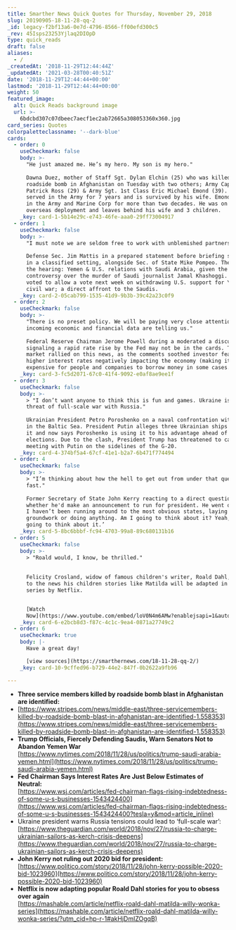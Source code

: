```yaml
---
title: Smarther News Quick Quotes for Thursday, November 29, 2018
slug: 20190905-18-11-28-qq-2
_id: legacy-f2bf13a6-0e7d-4796-8566-ff00efd300c5
_rev: 45Isps23253Yjlaq2DIOpD
type: quick_reads
draft: false
aliases:
  - /
_createdAt: '2018-11-29T12:44:44Z'
_updatedAt: '2021-03-28T00:40:51Z'
date: '2018-11-29T12:44:44+00:00'
lastmod: '2018-11-29T12:44:44+00:00'
weight: 50
featured_image:
  alt: Quick Reads background image
  url: >-
    6bdcbd307c07dbeec7aecf1ec2ab72665a308053360x360.jpg
card_series: Quotes
colorpaletteclassname: '--dark-blue'
cards:
  - order: 0
    useCheckmark: false
    body: >-
      "He just amazed me. He’s my hero. My son is my hero."  
        
      Dawna Duez, mother of Staff Sgt. Dylan Elchin (25) who was killed by a
      roadside bomb in Afghanistan on Tuesday with two others; Army Capt. Andrew
      Patrick Ross (29) & Army Sgt. 1st Class Eric Michael Emond (39). Ross
      served in the Army for 7 years and is survived by his wife. Emond served
      in the Army and Marine Corp for more than two decades. He was on his 7th
      overseas deployment and leaves behind his wife and 3 children.
    _key: card-1-5b14e29c-e743-46fe-aaa0-29ff73004917
  - order: 1
    useCheckmark: false
    body: >-
      "I must note we are seldom free to work with unblemished partners."  
        
      Defense Sec. Jim Mattis in a prepared statement before briefing senators
      in a classified setting, alongside Sec. of State Mike Pompeo. The topic of
      the hearing: Yemen & U.S. relations with Saudi Arabia, given the recent
      controversy over the murder of Saudi journalist Jamal Khashoggi. Senators
      voted to allow a vote next week on withdrawing U.S. support for Yemen's
      civil war; a direct affront to the Saudis.
    _key: card-2-05cab799-1535-41d9-9b3b-39c42a23c0f9
  - order: 2
    useCheckmark: false
    body: >-
      "There is no preset policy. We will be paying very close attention to what
      incoming economic and financial data are telling us."  
        
      Federal Reserve Chairman Jerome Powell during a moderated a discussion,
      signaling a rapid rate rise by the Fed may not be in the cards. The stock
      market rallied on this news, as the comments soothed investor fears over
      higher interest rates negatively impacting the economy (making it more
      expensive for people and companies to borrow money in some cases.)
    _key: card-3-fc5d2071-67c0-41f4-9092-e0af8ae9ee1f
  - order: 3
    useCheckmark: false
    body: >-
      > "I don’t want anyone to think this is fun and games. Ukraine is under
      threat of full-scale war with Russia."  
        
      Ukrainian President Petro Poroshenko on a naval confrontation with Russia
      in the Baltic Sea. President Putin alleges three Ukrainian ships provoked
      it and now says Poroshenko is using it to his advantage ahead of 2019
      elections. Due to the clash, President Trump has threatened to cancel his
      meeting with Putin on the sidelines of the G-20.
    _key: card-4-374bf5a4-67cf-41e1-b2a7-6b471f774494
  - order: 4
    useCheckmark: false
    body: >-
      > "I’m thinking about how the hell to get out from under that question
      fast."  
        
      Former Secretary of State John Kerry reacting to a direct question about
      whether he'd make an announcement to run for president. He went on to say,
      I haven’t been running around to the most obvious states, laying any
      groundwork or doing anything. Am I going to think about it? Yeah, I’m
      going to think about it.’
    _key: card-5-8bc6bbbf-fc94-4703-99a8-89c680131b16
  - order: 5
    useCheckmark: false
    body: >-
      > "Roald would, I know, be thrilled."  
        
        
      Felicity Crosland, widow of famous children's writer, Roald Dahl, reacting
      to the news his children stories like Matilda will be adapted in animated
      series by Netflix.


      [Watch
      Now](https://www.youtube.com/embed/loV0N4m6AMw?enablejsapi=1&autoplay=1&rel=0)
    _key: card-6-e2bcb8d3-f87c-4c1c-9ea4-0871a27749c2
  - order: 6
    useCheckmark: true
    body: |-
      Have a great day!

      [view sources](https://smarthernews.com/18-11-28-qq-2/)
    _key: card-10-9cffed96-b729-44e2-847f-0b2622a9fb96

---
```

* **Three service members killed by roadside bomb blast in Afghanistan are identified:**
* [https://www.stripes.com/news/middle-east/three-servicemembers-killed-by-roadside-bomb-blast-in-afghanistan-are-identified-1.558353](https://www.stripes.com/news/middle-east/three-servicemembers-killed-by-roadside-bomb-blast-in-afghanistan-are-identified-1.558353)
* **Trump Officials, Fiercely Defending Saudis, Warn Senators Not to Abandon Yemen War**  
[https://www.nytimes.com/2018/11/28/us/politics/trump-saudi-arabia-yemen.html](https://www.nytimes.com/2018/11/28/us/politics/trump-saudi-arabia-yemen.html)
* **Fed Chairman Says Interest Rates Are Just Below Estimates of Neutral:**  
[https://www.wsj.com/articles/fed-chairman-flags-rising-indebtedness-of-some-u-s-businesses-1543424400](https://www.wsj.com/articles/fed-chairman-flags-rising-indebtedness-of-some-u-s-businesses-1543424400?tesla=y&mod=article_inline)
* Ukraine president warns Russia tensions could lead to ‘full-scale war’:  
[https://www.theguardian.com/world/2018/nov/27/russia-to-charge-ukrainian-sailors-as-kerch-crisis-deepens](https://www.theguardian.com/world/2018/nov/27/russia-to-charge-ukrainian-sailors-as-kerch-crisis-deepens)
* **John Kerry not ruling out 2020 bid for president:**  
[https://www.politico.com/story/2018/11/28/john-kerry-possible-2020-bid-1023960](https://www.politico.com/story/2018/11/28/john-kerry-possible-2020-bid-1023960)
* **Netflix is now adapting popular Roald Dahl stories for you to obsess over again**  
[https://mashable.com/article/netflix-roald-dahl-matilda-willy-wonka-series](https://mashable.com/article/netflix-roald-dahl-matilda-willy-wonka-series/?utm_cid=hp-r-1#akHjDmIZOgqB)